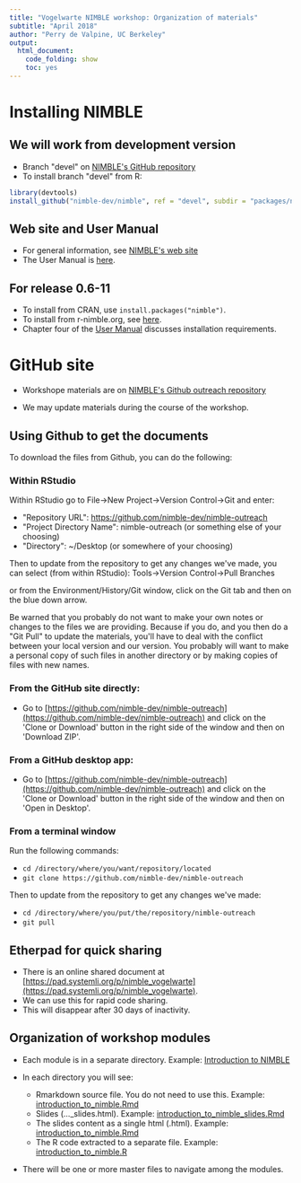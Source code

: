 ```yaml
---
title: "Vogelwarte NIMBLE workshop: Organization of materials"
subtitle: "April 2018"
author: "Perry de Valpine, UC Berkeley"
output:
  html_document:
    code_folding: show
    toc: yes
---
```


# Installing NIMBLE

## We will work from development version
- Branch "devel" on [NIMBLE's GitHub repository](https://github.com/nimble-dev/nimble)
- To install branch "devel" from R:

```r
library(devtools)
install_github("nimble-dev/nimble", ref = "devel", subdir = "packages/nimble")
```

## Web site and User Manual
- For general information, see [NIMBLE's web site](http://r-nimble.org)
- The User Manual is [here](http://r-nimble.org/manuals/NimbleUserManual.pdf).

## For release 0.6-11
- To install from CRAN, use `install.packages("nimble")`.
- To install from r-nimble.org, see [here](https://r-nimble.org/download).
- Chapter four of the [User Manual](http://r-nimble.org/manuals/NimbleUserManual.pdf) discusses installation requirements.

# GitHub site

- Workshope materials are on [NIMBLE's Github outreach repository](https://github.com/nimble-dev/nimble-outreach)

- We may update materials during the course of the workshop.

## Using Github to get the documents

To download the files from Github, you can do the following:

### Within RStudio

Within RStudio go to File->New Project->Version Control->Git and enter:

- "Repository URL": https://github.com/nimble-dev/nimble-outreach
- "Project Directory Name": nimble-outreach (or something else of your choosing)
- "Directory": ~/Desktop (or somewhere of your choosing)

Then to update from the repository to get any changes we've made, you can select (from within RStudio):
Tools->Version Control->Pull Branches

or from the Environment/History/Git window, click on the Git tab and then on the blue down arrow.


Be warned that you probably do not want to make your own notes or changes to the files we are providing. Because if you do, and you then do a "Git Pull" to update the materials, you'll have to deal with the conflict between your local version and our version. You probably will want to make a personal copy of such files in another directory or by making copies of files with new names.

### From the GitHub site directly:

- Go to [https://github.com/nimble-dev/nimble-outreach](https://github.com/nimble-dev/nimble-outreach) and click on the 'Clone or Download' button in the right side of the window and then on 'Download ZIP'.

### From a GitHub desktop app:

- Go to [https://github.com/nimble-dev/nimble-outreach](https://github.com/nimble-dev/nimble-outreach) and click on the 'Clone or Download' button in the right side of the window and then on 'Open in Desktop'.

### From a terminal window

Run the following commands:

- `cd /directory/where/you/want/repository/located`
- `git clone https://github.com/nimble-dev/nimble-outreach`

Then to update from the repository to get any changes we've made:

- `cd /directory/where/you/put/the/repository/nimble-outreach`
- `git pull`


## Etherpad for quick sharing

- There is an online shared document at [https://pad.systemli.org/p/nimble_vogelwarte](https://pad.systemli.org/p/nimble_vogelwarte).
- We can use this for rapid code sharing.
- This will disappear after 30 days of inactivity.

## Organization of workshop modules

- Each module is in a separate directory. Example: [Introduction to NIMBLE](../introduction_to_nimble)
- In each directory you will see:

    - Rmarkdown source file.  You do not need to use this.  Example: [introduction_to_nimble.Rmd](../introduction_to_nimble/introduction_to_nimble.Rmd)
    - Slides (..._slides.html).  Example: [introduction_to_nimble_slides.Rmd](../introduction_to_nimble/introduction_to_nimble_slides.html)
    - The slides content as a single html (.html). Example: [introduction_to_nimble.Rmd](../introduction_to_nimble/introduction_to_nimble.html)
    - The R code extracted to a separate file. Example: [introduction_to_nimble.R](../introduction_to_nimble/introduction_to_nimble.R)

- There will be one or more master files to navigate among the modules.
